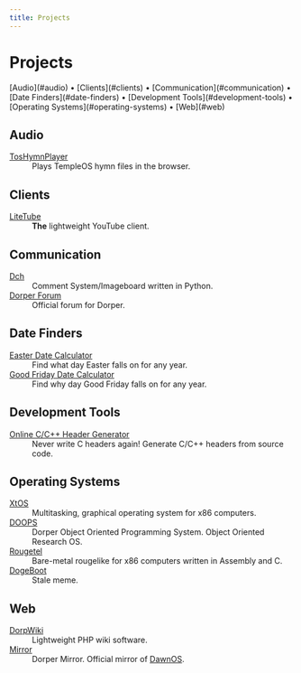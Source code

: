 ```yaml
---
title: Projects
---
```

<h1 class="page-title">Projects</h1>
[Audio](#audio) &bull; [Clients](#clients) &bull; [Communication](#communication) &bull; [Date Finders](#date-finders)
&bull; [Development Tools](#development-tools) &bull; [Operating Systems](#operating-systems) &bull; [Web](#web)

## Audio
<dl>
<dt><a href="toshymnplayer">TosHymnPlayer</a></dt>
<dd>Plays TempleOS hymn files in the browser.</dd>
</dl>

## Clients
<dl>
<dt><a href="litetube">LiteTube</a></dt>
<dd><b>The</b> lightweight YouTube client.</dd>
</dl>

## Communication
<dl>
<dt><a href="dch">Dch</a></dt>
<dd>Comment System/Imageboard written in Python.</dd>
<dt><a href="https://forum.dorper.me">Dorper Forum</a></dt>
<dd>Official forum for Dorper.</dd>
</dl>

## Date Finders
<dl>
<dt><a href="/tools/datefinder/easter">Easter Date Calculator</a></dt>
<dd>Find what day Easter falls on for any year.</dd>
<dt><a href="/tools/datefinder/goodfriday">Good Friday Date Calculator</a></dt>
<dd>Find why day Good Friday falls on for any year.</dd>
</dl>

## Development Tools
<dl>
<dt><a href="https://x.dorper.me/mkheaders.php">Online C/C++ Header Generator</a></dt>
<dd>Never write C headers again! Generate C/C++ headers from source code.</dd>
</dl>

## Operating Systems
<dl>
<dt><a href="xtos">XtOS</a></dt>
<dd>Multitasking, graphical operating system for x86 computers.</dd>
<dt><a href="doops">DOOPS</a></dt>
<dd>Dorper Object Oriented Programming System. Object Oriented Research OS.</dd>
<dt><a href="rougetel">Rougetel</a></dt>
<dd>Bare-metal rougelike for x86 computers written in Assembly and C.</dd>
<dt><a href="dogeboot">DogeBoot</a></dt>
<dd>Stale meme.</dd>
</dl>

## Web
<dl>
<dt><a href="dorpwiki">DorpWiki</a></dt>
<dd>Lightweight PHP wiki software.</dd>
<dt><a href="https://mirror.dorper.me">Mirror</a></dt>
<dd>Dorper Mirror. Official mirror of <a href="http://gerigeri.uw.hu/DawnOS/">DawnOS</a>.</dd>
</dl>
